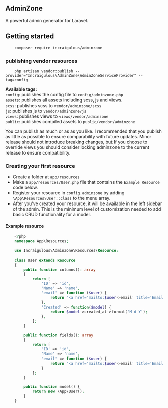AdminZone
---------

A powerful admin generator for Laravel.

## Getting started

```
    composer require incraigulous/adminzone
```

### publishing vendor resources

```
    php artisan vendor:publish --provider="Incraigulous\AdminZone\AdminZoneServiceProvider" --tag=config
```

**Available tags:** <br> 
`config`: publishes the config file to `config/adminzone.php`<br />
`assets`: publishes all assets including scss, js and views.<br />
`scss`: publishes scss to `vendor/adminzone/scss`<br />
`js`: publishes js to `vendor/adminzone/js`<br />
`views`: publishes views to `views/vendor/adminzone`<br />
`public`: publishes compiled assets to `public/vendor/adminzone`<br />

You can publish as much or as as you like. I recommended that you publish as little as possible to ensure comparability with future updates. Minor release should not introduce breaking changes, but If you choose to override views you should consider locking adminzone to the current release to ensure compatibility. 

### Creating your first resource

- Create a folder at `app/resources`
- Make a `app/resources/User.php` file that contains the `Example Resource` code below.
- Register your resource in `config.adminzone` by adding `\App\Resources\User::class` to the menu array.
- After you've created your resource, it will be available in the left sidebar of the admin. This is the minimum level of customization needed to add basic CRUD functionality for a model.

#### Example resource

```php
    <?php
    namespace App\Resources;
    
    use Incraigulous\AdminZone\Resources\Resource;
    
    class User extends Resource
    {
        public function columns(): array
        {
            return [
                'ID' => 'id',
                'Name' => 'name',
                'email' => function ($user) {
                    return "<a href='mailto:$user->email' title='Email $user->name'>$user->email</a>";
                },
                'Created' => function($model) {
                    return $model->created_at->format('M d Y');
                },
            ];
        }
    
        public function fields(): array
        {
            return [
                'ID' => 'id',
                'Name' => 'name',
                'email' => function ($user) {
                    return "<a href='mailto:$user->email' title='Email $user->name'>$user->email</a>";
                }
            ];
        }
        
        public function model() {
            return new \App\User();
        }
    }
```

